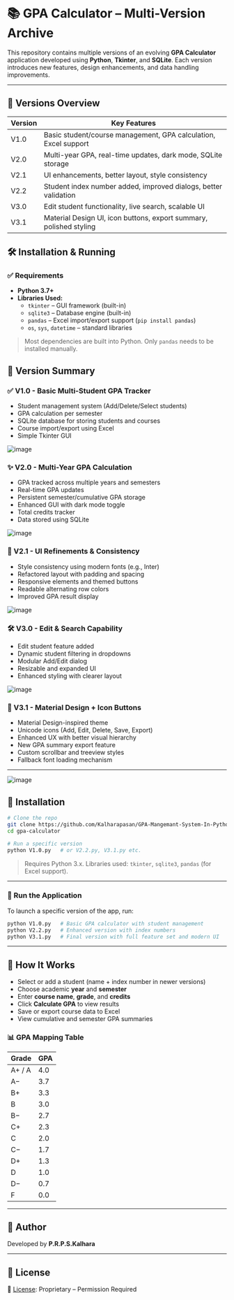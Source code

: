 
# 📚 GPA Calculator – Multi-Version Archive

This repository contains multiple versions of an evolving **GPA Calculator** application developed using **Python**, **Tkinter**, and **SQLite**. Each version introduces new features, design enhancements, and data handling improvements.

---

## 🔢 Versions Overview

| Version | Key Features |
|---------|--------------|
| V1.0 | Basic student/course management, GPA calculation, Excel support |
| V2.0 | Multi-year GPA, real-time updates, dark mode, SQLite storage |
| V2.1 | UI enhancements, better layout, style consistency |
| V2.2 | Student index number added, improved dialogs, better validation |
| V3.0 | Edit student functionality, live search, scalable UI |
| V3.1 | Material Design UI, icon buttons, export summary, polished styling |

## 🛠️ Installation & Running

### ✅ Requirements

- **Python 3.7+**
- **Libraries Used:**
  - `tkinter` – GUI framework (built-in)
  - `sqlite3` – Database engine (built-in)
  - `pandas` – Excel import/export support (`pip install pandas`)
  - `os`, `sys`, `datetime` – standard libraries

> Most dependencies are built into Python. Only `pandas` needs to be installed manually.


## 📌 Version Summary

### ✅ V1.0 - Basic Multi-Student GPA Tracker
- Student management system (Add/Delete/Select students)
- GPA calculation per semester
- SQLite database for storing students and courses
- Course import/export using Excel
- Simple Tkinter GUI

![image](https://github.com/user-attachments/assets/dd28e762-3860-480d-9dad-6cf2e9953b51)

### ✨ V2.0 - Multi-Year GPA Calculation
- GPA tracked across multiple years and semesters
- Real-time GPA updates
- Persistent semester/cumulative GPA storage
- Enhanced GUI with dark mode toggle
- Total credits tracker
- Data stored using SQLite

![image](https://github.com/user-attachments/assets/629fac7b-2859-473b-8811-8b0ff2c7e332)


### 🎨 V2.1 - UI Refinements & Consistency
- Style consistency using modern fonts (e.g., Inter)
- Refactored layout with padding and spacing
- Responsive elements and themed buttons
- Readable alternating row colors
- Improved GPA result display

![image](https://github.com/user-attachments/assets/68961172-1e58-433c-b659-e292c5ec54b6)

### 🛠️ V3.0 - Edit & Search Capability
- Edit student feature added
- Dynamic student filtering in dropdowns
- Modular Add/Edit dialog
- Resizable and expanded UI
- Enhanced styling with clearer layout

![image](https://github.com/user-attachments/assets/9cb6dc3a-d219-41eb-8dfd-f8e1b8a8f71f)

### 🌟 V3.1 - Material Design + Icon Buttons
- Material Design-inspired theme
- Unicode icons (Add, Edit, Delete, Save, Export)
- Enhanced UX with better visual hierarchy
- New GPA summary export feature
- Custom scrollbar and treeview styles
- Fallback font loading mechanism

---
![image](https://github.com/user-attachments/assets/088947c8-749a-432a-856d-5b529a7223b2)


## 🔧 Installation

```bash
# Clone the repo
git clone https://github.com/Kalharapasan/GPA-Mangemant-System-In-Python.git
cd gpa-calculator

# Run a specific version
python V1.0.py   # or V2.2.py, V3.1.py etc.
```

> Requires Python 3.x. Libraries used: `tkinter`, `sqlite3`, `pandas` (for Excel support).

---

### 🚀 Run the Application

To launch a specific version of the app, run:

```bash
python V1.0.py   # Basic GPA calculator with student management
python V2.2.py   # Enhanced version with index numbers
python V3.1.py   # Final version with full feature set and modern UI
```

---

## 🧰 How It Works

- Select or add a student (name + index number in newer versions)
- Choose academic **year** and **semester**
- Enter **course name**, **grade**, and **credits**
- Click **Calculate GPA** to view results
- Save or export course data to Excel
- View cumulative and semester GPA summaries

### 📊 GPA Mapping Table

| Grade | GPA |
|-------|-----|
| A+ / A | 4.0 |
| A− | 3.7 |
| B+ | 3.3 |
| B | 3.0 |
| B− | 2.7 |
| C+ | 2.3 |
| C | 2.0 |
| C− | 1.7 |
| D+ | 1.3 |
| D | 1.0 |
| D− | 0.7 |
| F | 0.0 |

---


## 👤 Author

Developed by **P.R.P.S.Kalhara**

---

## 📄 License

📄 [License](LICENSE.md): Proprietary – Permission Required


